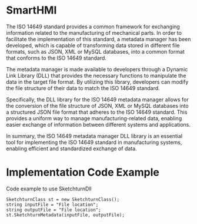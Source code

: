 # SmartHMI
The ISO 14649 standard provides a common framework for exchanging information related to the manufacturing of mechanical parts. In order to facilitate the implementation of this standard, a metadata manager has been developed, which is capable of transforming data stored in different file formats, such as JSON, XML or MySQL databases, into a common format that conforms to the ISO 14649 standard.

The metadata manager is made available to developers through a Dynamic Link Library (DLL) that provides the necessary functions to manipulate the data in the target file format. By utilizing this library, developers can modify the file structure of their data to match the ISO 14649 standard.

Specifically, the DLL library for the ISO 14649 metadata manager allows for the conversion of the file structure of JSON, XML or MySQL databases into a structured JSON file format that adheres to the ISO 14649 standard. This provides a uniform way to manage manufacturing-related data, enabling easier exchange of information between different systems and applications.

In summary, the ISO 14649 metadata manager DLL library is an essential tool for implementing the ISO 14649 standard in manufacturing systems, enabling efficient and standardized exchange of data.

# Implementation Code Example
Code example to use SketchturnDll

```
SketchturnClass st = new SketchturnClass();
string inputFile = "File location";
string outputFile = "File location";
st.SketchturnMetadata(inputFile, outputFile);
